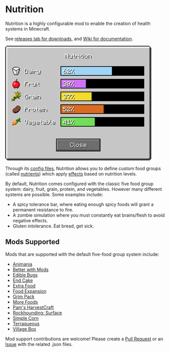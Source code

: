 # Nutrition

Nutrition is a highly configurable mod to enable the creation of health systems in Minecraft.

See [releases tab for downloads](https://github.com/WesCook/Nutrition/releases), and [Wiki for documentation](https://github.com/WesCook/Nutrition/wiki).

![Nutrition GUI](screenshots/gui.png "Nutrition GUI")

Through its [config files](https://github.com/WesCook/Nutrition/wiki/Configuration), Nutrition allows you to define custom food groups (called [nutrients](https://github.com/WesCook/Nutrition/wiki/Nutrients)) which apply [effects](https://github.com/WesCook/Nutrition/wiki/Effects) based on nutrition levels.

By default, Nutrition comes configured with the classic five food group system: dairy, fruit, grain, protein, and vegetables.  However many different systems are possible.  Some examples include:

* A spicy tolerance bar, where eating enough spicy foods will grant a permanent resistance to fire.
* A zombie simulation where you must constantly eat brains/flesh to avoid negative effects.
* Gluten intolerance.  Eat bread, get sick.

## Mods Supported

Mods that are supported with the default five-food group system include:

* [Animania](https://minecraft.curseforge.com/projects/animania)
* [Better with Mods](https://minecraft.curseforge.com/projects/better-with-mods)
* [Edible Bugs](https://minecraft.curseforge.com/projects/edible-bugs)
* [End Cake](https://minecraft.curseforge.com/projects/end-cake)
* [Extra Food](https://minecraft.curseforge.com/projects/extra-food)
* [Food Expansion](https://minecraft.curseforge.com/projects/food-expansion)
* [Grim Pack](https://minecraft.curseforge.com/projects/grim-pack)
* [More Foods](https://minecraft.curseforge.com/projects/more-foods)
* [Pam's HarvestCraft](https://minecraft.curseforge.com/projects/pams-harvestcraft)
* [Rockhounding: Surface](https://minecraft.curseforge.com/projects/rockhounding-mod-surface)
* [Simple Corn](https://minecraft.curseforge.com/projects/simple-corn)
* [Terraqueous](https://minecraft.curseforge.com/projects/terraqueous)
* [Village Box](https://minecraft.curseforge.com/projects/village-box)

Mod support contributions are welcome!  Please create a [Pull Request](https://github.com/WesCook/Nutrition/pulls) or an [Issue](https://github.com/WesCook/Nutrition/issues) with the related .json files.
